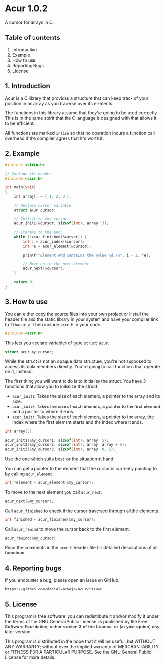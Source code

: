 # Acur 1.0.2

A cursor for arrays in C.


## Table of contents

1. Introduction
2. Example
3. How to use
4. Reporting Bugs
5. License


## 1. Introduction

Acur is a C library that provides a structure that can keep track of your
position in an array as you traverse over its elements.

The functions in this library assume that they're going to be used correctly.
This is in the same spirit that the C language is designed with that allows it
to be efficient.

All functions are marked `inline` so that no operation incurs a function call
overhead if the compiler agrees that it's worth it.


## 2. Example

```C
#include <stdio.h>

// Include the header.
#include <acur.h>

int main(void)
{
	int array[] = { 1, 2, 3 };

	// Declare cursor variable
	struct acur cursor;

	// Initialize the cursor.
	acur_init1(&cursor, sizeof(int), array, 3);

	// Iterate to the end.
	while (!acur_finished(&cursor)) {
		int i = acur_index(&cursor);
		int *e = acur_element(&cursor);

		printf("Element #%d contains the value %d.\n", i + 1, *e);

		// Move on to the next element.
		acur_next(&cursor);
	}

	return 0;
}
```


## 3. How to use

You can either copy the source files into your own project or install the
header file and the static library in your system and have your compiler link
to `libacur.a`. Then include `acur.h` in your code.

```C
#include <acur.h>
```

This lets you declare variables of type `struct acur`.

```C
struct acur my_cursor;
```

While the struct is not an opaque data structure, you're not supposed to access
its data members directly. You're going to call functions that operate on it,
instead.

The first thing you will want to do is to initialize the struct. You have 3
functions that allow you to initialize the struct:

- `acur_init1`: Takes the size of each element, a pointer to the array and its
  size.
- `acur_init2`: Takes the size of each element, a pointer to the first element
  and a pointer to where it ends.
- `acur_init3`: Takes the size of each element, a pointer to the array, the
  index where the first element starts and the index where it ends.

```C
int array[5];

acur_init1(&my_cursor1, sizeof(int), array, 5);
acur_init2(&my_cursor2, sizeof(int), array, array + 5);
acur_init3(&my_cursor3, sizeof(int), array, 0, 5);
```

Use the one which suits best for the situation at hand.

You can get a pointer to the element that the cursor is currently pointing to
by calling `acur_element`.

```C
int *element = acur_element(&my_cursor);
```

To move to the next element you call `acur_next`.

```C
acur_next(&my_cursor);
```

Call `acur_finished` to check if the cursor traversed through all the elements.

```C
int finished = acur_finished(&my_cursor);
```

Call `acur_rewind` to move the cursor back to the first element.

```C
acur_rewind(&my_cursor);
```

Read the comments in the `acur.h` header file for detailed descriptions of all
functions


## 4. Reporting bugs

If you encounter a bug, please open an issue on GitHub:

	https://github.com/daniel-araujo/acur/issues


## 5. License

This program is free software: you can redistribute it and/or modify it under
the terms of the GNU General Public License as published by the Free Software
Foundation, either version 3 of the License, or (at your option) any later
version.

This program is distributed in the hope that it will be useful, but WITHOUT
ANY WARRANTY; without even the implied warranty of MERCHANTABILITY or FITNESS
FOR A PARTICULAR PURPOSE. See the GNU General Public License for more details.
